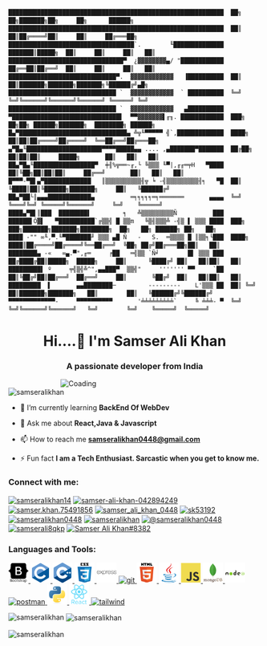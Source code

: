 
```
████████████████████████████████████████████████████████████  ██╗  ██╗███████╗██╗     ██╗      ██████╗
████████████████████████████████████████████████████████████  ██║  ██║██╔════╝██║     ██║     ██╔═══██╗
███████████████████████████████████`.        ╙██████████████  ███████║█████╗  ██║     ██║     ██║   ██║
████████████████████████████████▀  ¿▓▓▓▓▓▓▓▓▄/ "████████████  ██╔══██║██╔══╝  ██║     ██║     ██║   ██║
██████████████████████████████▀.  ▓▓▓▓▓▓▓▓▓▓▓▓   ▐██████████  ██║  ██║███████╗███████╗███████╗╚██████╔╝▄█╗
██████████████████████████████ `  ▓▓▓▓▓▓▓▓▓▓▓▓  ` ██████████  ╚═╝  ╚═╝╚══════╝╚══════╝╚══════╝ ╚═════╝ ╚═╝
██████████████████████████████ `  ▓▓▓▓▓▓▓▓▓▓▓▓   ▄██████████
▀██████████████████████████████▌  ▀▀▓▓▓▓▓▓▓▌╓╖. ████████████  ███╗   ██╗██╗ ██████╗███████╗  ████████╗ ██████╗
█▄▀██████████████████████████████▄ ╩╦╙▀▀▀▀▀ ╣`,█████████████  ████╗  ██║██║██╔════╝██╔════╝  ╚══██╔══╝██╔═══██╗
▄▀█▄╙█████████████████████▀▀▀▀█████▄▄ .... ,▄███████▀███████  ██╔██╗ ██║██║██║     █████╗       ██║   ██║   ██║
██▄▀█▄╙█████████████████▀  ╪╢%╦══~╓,└ ╚▒▒▒ ╙▀|,╓╓═╤H   ▀████  ██║╚██╗██║██║██║     ██╔══╝       ██║   ██║   ██║
█▀▀▀-▀█▌▄▀█████████████   ║▒▒▒▒▒▒▒▒▒▒╢╦ ╘ -╣▒▒▒▒▒▒▒▒▒╢╕   ▀█  ██║ ╚████║██║╚██████╗███████╗     ██║   ╚██████╔╝
██▄▀██└║▄▄▄████████████▄          ═╕╕╕╕╕═╕═══════       ▄▄▄▄  ╚═╝  ╚═══╝╚═╝ ╚═════╝╚══════╝     ╚═╝    ╚═════╝
████▄▀█▌║███  ████████▌         ╕   ╩▒▒▒▒▒▒▒▒▒Ñ          ███
██████▌Ö▓▌   ▀██████████`╔▒▒╣ █ ▒▒m   ╚▒╢▒▒▒╩ -╣▒ ▌ ▒▒▒ ████  ███╗   ███╗███████╗███████╗████████╗  ██╗   ██╗ ██████╗ ██╗   ██╗
████ -"" ∞╙,▀.╙▀███████╜ ▒▒▒ ▄█ Ñ   -   S.  ═▒▒▒▒ █ ║▒▒╕└███  ████╗ ████║██╔════╝██╔════╝╚══██╔══╝  ╚██╗ ██╔╝██╔═══██╗██║   ██║
████████▄ -«   ∞▄.▀",╓═     ╒██   ═╣▒▒ `Ñ╛        █▌ ▒▒▒ ███  ██╔████╔██║█████╗  █████╗     ██║      ╚████╔╝ ██║   ██║██║   ██║
█████████▌ º     ╤╣▒╣╩^",▄▄███▀  ▒▒╣"     ''''''' ▀▀     `██  ██║╚██╔╝██║██╔══╝  ██╔══╝     ██║       ╚██╔╝  ██║   ██║██║   ██║
█████████  ▌       ▄▄████████─         ---------    L'▒▒▒ ██  ██║ ╚═╝ ██║███████╗███████╗   ██║        ██║   ╚██████╔╝╚██████╔╝
▀▀▀▀▀▀▀▀▀▀▀▀▀-     ▀▀▀▀▀▀▀▀▀▀       '╧╧╧╧╧╧╧╧╧`     ╚ ╧╧╧- ▀  ╚═╝     ╚═╝╚══════╝╚══════╝   ╚═╝        ╚═╝    ╚═════╝  ╚═════╝
```

<h1 align="center">Hi....👋 I'm Samser Ali Khan</h1>
<h3 align="center">A passionate developer from India</h3>
<img align="right"alt="Coading" width="400" src=https://camo.githubusercontent.com/cae12fddd9d6982901d82580bdf321d81fb299141098ca1c2d4891870827bf17/68747470733a2f2f6d69726f2e6d656469756d2e636f6d2f6d61782f313336302f302a37513379765349765f7430696f4a2d5a2e676966>

<p align="left"> <img src="https://komarev.com/ghpvc/?username=samseralikhan&label=Profile%20views&color=0e75b6&style=flat" alt="samseralikhan" /> </p>


- 🌱 I’m currently learning **BackEnd Of WebDev**

- 💬 Ask me about **React,Java & Javascript**

- 📫 How to reach me **samseralikhan0448@gmail.com**

- ⚡ Fun fact **I am a Tech Enthusiast. Sarcastic when you get to know me.**

<h3 align="left">Connect with me:</h3>
<p align="left">
<a href="https://twitter.com/samseralikhan14" target="blank"><img align="center" src="https://raw.githubusercontent.com/rahuldkjain/github-profile-readme-generator/master/src/images/icons/Social/twitter.svg" alt="samseralikhan14" height="30" width="40" /></a>
<a href="https://linkedin.com/in/samser-ali-khan-042894249" target="blank"><img align="center" src="https://raw.githubusercontent.com/rahuldkjain/github-profile-readme-generator/master/src/images/icons/Social/linked-in-alt.svg" alt="samser-ali-khan-042894249" height="30" width="40" /></a>
<a href="https://fb.com/samser.khan.75491856" target="blank"><img align="center" src="https://raw.githubusercontent.com/rahuldkjain/github-profile-readme-generator/master/src/images/icons/Social/facebook.svg" alt="samser.khan.75491856" height="30" width="40" /></a>
<a href="https://instagram.com/samser_ali_khan_0448" target="blank"><img align="center" src="https://raw.githubusercontent.com/rahuldkjain/github-profile-readme-generator/master/src/images/icons/Social/instagram.svg" alt="samser_ali_khan_0448" height="30" width="40" /></a>
<a href="https://www.hackerrank.com/sk53192" target="blank"><img align="center" src="https://raw.githubusercontent.com/rahuldkjain/github-profile-readme-generator/master/src/images/icons/Social/hackerrank.svg" alt="sk53192" height="30" width="40" /></a>
<a href="https://codeforces.com/profile/samseralikhan0448" target="blank"><img align="center" src="https://raw.githubusercontent.com/rahuldkjain/github-profile-readme-generator/master/src/images/icons/Social/codeforces.svg" alt="samseralikhan0448" height="30" width="40" /></a>
<a href="https://www.leetcode.com/samseralikhan" target="blank"><img align="center" src="https://raw.githubusercontent.com/rahuldkjain/github-profile-readme-generator/master/src/images/icons/Social/leet-code.svg" alt="samseralikhan" height="30" width="40" /></a>
<a href="https://www.hackerearth.com/@samseralikhan0448" target="blank"><img align="center" src="https://raw.githubusercontent.com/rahuldkjain/github-profile-readme-generator/master/src/images/icons/Social/hackerearth.svg" alt="@samseralikhan0448" height="30" width="40" /></a>
<a href="https://auth.geeksforgeeks.org/user/samserali8qkp" target="blank"><img align="center" src="https://raw.githubusercontent.com/rahuldkjain/github-profile-readme-generator/master/src/images/icons/Social/geeks-for-geeks.svg" alt="samserali8qkp" height="30" width="40" /></a>
<a href="https://discord.gg/Samser Ali Khan#8382" target="blank"><img align="center" src="https://raw.githubusercontent.com/rahuldkjain/github-profile-readme-generator/master/src/images/icons/Social/discord.svg" alt="Samser Ali Khan#8382" height="30" width="40" /></a>
</p>

<h3 align="left">Languages and Tools:</h3>
<p align="left"> <a href="https://getbootstrap.com" target="_blank" rel="noreferrer"> <img src="https://raw.githubusercontent.com/devicons/devicon/master/icons/bootstrap/bootstrap-plain-wordmark.svg" alt="bootstrap" width="40" height="40"/> </a> <a href="https://www.cprogramming.com/" target="_blank" rel="noreferrer"> <img src="https://raw.githubusercontent.com/devicons/devicon/master/icons/c/c-original.svg" alt="c" width="40" height="40"/> </a> <a href="https://www.w3schools.com/cpp/" target="_blank" rel="noreferrer"> <img src="https://raw.githubusercontent.com/devicons/devicon/master/icons/cplusplus/cplusplus-original.svg" alt="cplusplus" width="40" height="40"/> </a> <a href="https://www.w3schools.com/css/" target="_blank" rel="noreferrer"> <img src="https://raw.githubusercontent.com/devicons/devicon/master/icons/css3/css3-original-wordmark.svg" alt="css3" width="40" height="40"/> </a> <a href="https://expressjs.com" target="_blank" rel="noreferrer"> <img src="https://raw.githubusercontent.com/devicons/devicon/master/icons/express/express-original-wordmark.svg" alt="express" width="40" height="40"/> </a> <a href="https://git-scm.com/" target="_blank" rel="noreferrer"> <img src="https://www.vectorlogo.zone/logos/git-scm/git-scm-icon.svg" alt="git" width="40" height="40"/> </a> <a href="https://www.w3.org/html/" target="_blank" rel="noreferrer"> <img src="https://raw.githubusercontent.com/devicons/devicon/master/icons/html5/html5-original-wordmark.svg" alt="html5" width="40" height="40"/> </a> <a href="https://www.java.com" target="_blank" rel="noreferrer"> <img src="https://raw.githubusercontent.com/devicons/devicon/master/icons/java/java-original.svg" alt="java" width="40" height="40"/> </a> <a href="https://developer.mozilla.org/en-US/docs/Web/JavaScript" target="_blank" rel="noreferrer"> <img src="https://raw.githubusercontent.com/devicons/devicon/master/icons/javascript/javascript-original.svg" alt="javascript" width="40" height="40"/> </a> <a href="https://www.mongodb.com/" target="_blank" rel="noreferrer"> <img src="https://raw.githubusercontent.com/devicons/devicon/master/icons/mongodb/mongodb-original-wordmark.svg" alt="mongodb" width="40" height="40"/> </a> </a> <a href="https://nodejs.org" target="_blank" rel="noreferrer"> <img src="https://raw.githubusercontent.com/devicons/devicon/master/icons/nodejs/nodejs-original-wordmark.svg" alt="nodejs" width="40" height="40"/> </a> <a href="https://postman.com" target="_blank" rel="noreferrer"> <img src="https://www.vectorlogo.zone/logos/getpostman/getpostman-icon.svg" alt="postman" width="40" height="40"/> </a> <a href="https://www.python.org" target="_blank" rel="noreferrer"> <img src="https://raw.githubusercontent.com/devicons/devicon/master/icons/python/python-original.svg" alt="python" width="40" height="40"/> </a> <a href="https://reactjs.org/" target="_blank" rel="noreferrer"> <img src="https://raw.githubusercontent.com/devicons/devicon/master/icons/react/react-original-wordmark.svg" alt="react" width="40" height="40"/> </a> <a href="https://tailwindcss.com/" target="_blank" rel="noreferrer"> <img src="https://www.vectorlogo.zone/logos/tailwindcss/tailwindcss-icon.svg" alt="tailwind" width="40" height="40"/> </a> </p>

<p><img align="left" src="https://github-readme-stats.vercel.app/api/top-langs?username=samseralikhan&show_icons=true&locale=en&layout=compact" alt="samseralikhan" /></p>

<p>&nbsp;<img align="center" src="https://github-readme-stats.vercel.app/api?username=samseralikhan&show_icons=true&locale=en" alt="samseralikhan" /></p>

<p><img align="center" src="https://github-readme-streak-stats.herokuapp.com/?user=samseralikhan&" alt="samseralikhan" /></p>

